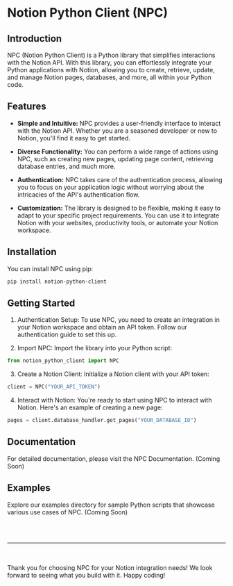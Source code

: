 # Notion Python Client (NPC)

## Introduction

NPC (Notion Python Client) is a Python library that simplifies interactions with the Notion API. With this library, you can effortlessly integrate your Python applications with Notion, allowing you to create, retrieve, update, and manage Notion pages, databases, and more, all within your Python code.

## Features

- **Simple and Intuitive:** NPC provides a user-friendly interface to interact with the Notion API. Whether you are a seasoned developer or new to Notion, you'll find it easy to get started.

- **Diverse Functionality:** You can perform a wide range of actions using NPC, such as creating new pages, updating page content, retrieving database entries, and much more.

- **Authentication:** NPC takes care of the authentication process, allowing you to focus on your application logic without worrying about the intricacies of the API's authentication flow.

- **Customization:** The library is designed to be flexible, making it easy to adapt to your specific project requirements. You can use it to integrate Notion with your websites, productivity tools, or automate your Notion workspace.

## Installation

You can install NPC using pip:

```bash
pip install notion-python-client
```

## Getting Started

1. Authentication Setup: To use NPC, you need to create an integration in your Notion workspace and obtain an API token. Follow our authentication guide to set this up.

2. Import NPC: Import the library into your Python script:

```python
from notion_python_client import NPC
```

3. Create a Notion Client: Initialize a Notion client with your API token:

```python
client = NPC("YOUR_API_TOKEN")
```

4. Interact with Notion: You're ready to start using NPC to interact with Notion. Here's an example of creating a new page:

```python
pages = client.database_handler.get_pages("YOUR_DATABASE_ID")
```

## Documentation

For detailed documentation, please visit the NPC Documentation. (Coming Soon)

## Examples

Explore our examples directory for sample Python scripts that showcase various use cases of NPC. (Coming Soon)

<br>
<br>

---

<br>
<br>
Thank you for choosing NPC for your Notion integration needs! We look forward to seeing what you build with it. Happy coding!

